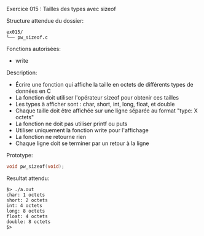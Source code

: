Exercice 015 : Tailles des types avec sizeof

Structure attendue du dossier:

```
ex015/
└── pw_sizeof.c
```

Fonctions autorisées:

- write

Description:

- Écrire une fonction qui affiche la taille en octets de différents types de données en C
- La fonction doit utiliser l'opérateur sizeof pour obtenir ces tailles
- Les types à afficher sont : char, short, int, long, float, et double
- Chaque taille doit être affichée sur une ligne séparée au format "type: X octets"
- La fonction ne doit pas utiliser printf ou puts
- Utiliser uniquement la fonction write pour l'affichage
- La fonction ne retourne rien
- Chaque ligne doit se terminer par un retour à la ligne

Prototype:

```c
void pw_sizeof(void);
```

Resultat attendu:

```
$> ./a.out
char: 1 octets
short: 2 octets
int: 4 octets
long: 8 octets
float: 4 octets
double: 8 octets
$>
```
